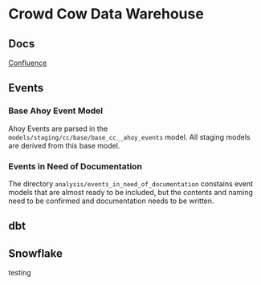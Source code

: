 # Crowd Cow Data Warehouse

## Docs

[Confluence]([https://crowdcow.atlassian.net/wiki/spaces/ED/pages/170623021/Data+Engineering](https://crowdcow.atlassian.net/wiki/spaces/ED/pages/280494081/Analytics))

## Events

### Base Ahoy Event Model

Ahoy Events are parsed in the `models/staging/cc/base/base_cc__ahoy_events` model. All staging models are derived from this base model.

### Events in Need of Documentation

The directory `analysis/events_in_need_of_documentation` constains event models that are almost ready to be included, but the contents and naming need to be confirmed and documentation needs to be written.

## dbt

## Snowflake

testing
